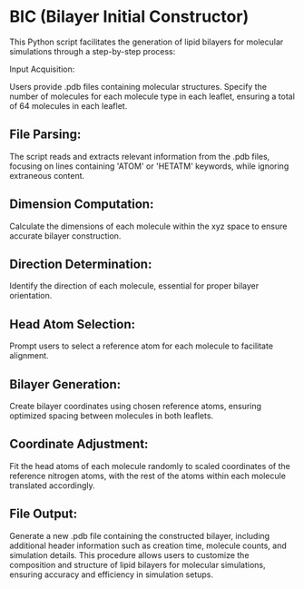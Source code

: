 # BIC (Bilayer Initial Constructor)
This Python script facilitates the generation of lipid bilayers for molecular simulations through a step-by-step process:

Input Acquisition:

Users provide .pdb files containing molecular structures.
Specify the number of molecules for each molecule type in each leaflet, ensuring a total of 64 molecules in each leaflet.
## File Parsing:

The script reads and extracts relevant information from the .pdb files, focusing on lines containing 'ATOM' or 'HETATM' keywords, while ignoring extraneous content.

## Dimension Computation:

Calculate the dimensions of each molecule within the xyz space to ensure accurate bilayer construction.
## Direction Determination:

Identify the direction of each molecule, essential for proper bilayer orientation.
## Head Atom Selection:

Prompt users to select a reference atom for each molecule to facilitate alignment.
## Bilayer Generation:

Create bilayer coordinates using chosen reference atoms, ensuring optimized spacing between molecules in both leaflets.
## Coordinate Adjustment:

Fit the head atoms of each molecule randomly to scaled coordinates of the reference nitrogen atoms, with the rest of the atoms within each molecule translated accordingly.
## File Output:

Generate a new .pdb file containing the constructed bilayer, including additional header information such as creation time, molecule counts, and simulation details.
This procedure allows users to customize the composition and structure of lipid bilayers for molecular simulations, ensuring accuracy and efficiency in simulation setups.

